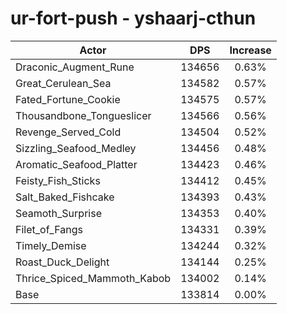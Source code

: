 # ur-fort-push - yshaarj-cthun
| Actor | DPS | Increase |
|---|:---:|:---:|
|Draconic_Augment_Rune|134656|0.63%|
|Great_Cerulean_Sea|134582|0.57%|
|Fated_Fortune_Cookie|134575|0.57%|
|Thousandbone_Tongueslicer|134566|0.56%|
|Revenge_Served_Cold|134504|0.52%|
|Sizzling_Seafood_Medley|134456|0.48%|
|Aromatic_Seafood_Platter|134423|0.46%|
|Feisty_Fish_Sticks|134412|0.45%|
|Salt_Baked_Fishcake|134393|0.43%|
|Seamoth_Surprise|134353|0.40%|
|Filet_of_Fangs|134331|0.39%|
|Timely_Demise|134244|0.32%|
|Roast_Duck_Delight|134144|0.25%|
|Thrice_Spiced_Mammoth_Kabob|134002|0.14%|
|Base|133814|0.00%|
